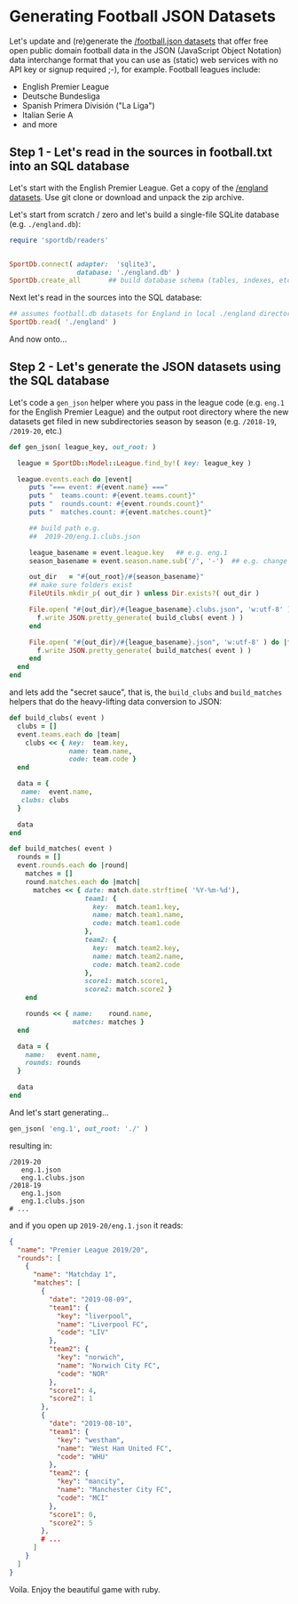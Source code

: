 # Generating Football JSON Datasets


Let's update and (re)generate
the [/football.json datasets](https://github.com/openfootball/football.json) 
that offer 
free open public domain football data in the JSON (JavaScript Object Notation) 
data interchange format
that you can use as (static) web services with no API key or signup required ;-), for example.
Football leagues include:

- English Premier League
- Deutsche Bundesliga
- Spanish Primera División ("La Liga")
- Italian Serie A
- and more


## Step 1 - Let's read in the sources in football.txt into an SQL database

Let's start with the English Premier League.
Get a copy of the [/england datasets](https://github.com/openfootball/england). 
Use git clone or download and
unpack the zip archive.

Let's start from scratch / zero and let's build a single-file SQLite database
(e.g. `./england.db`):


``` ruby
require 'sportdb/readers'


SportDb.connect( adapter:  'sqlite3',
                 database: './england.db' )
SportDb.create_all       ## build database schema (tables, indexes, etc.)
```

Next let's read in the sources into the SQL database:

``` ruby
## assumes football.db datasets for England in local ./england directory
SportDb.read( './england' )
```

And now onto...


## Step 2 - Let's generate the JSON datasets using the SQL database

Let's code a `gen_json` helper where you pass in the 
league code (e.g. `eng.1` for the English Premier League)
and the output root directory where the new datasets get filed in 
new subdirectories season by season (e.g. `/2018-19`, `/2019-20`, etc.) 

``` ruby
def gen_json( league_key, out_root: )

  league = SportDb::Model::League.find_by!( key: league_key )

  league.events.each do |event|
     puts "=== event: #{event.name} ==="
     puts "  teams.count: #{event.teams.count}"
     puts "  rounds.count: #{event.rounds.count}"
     puts "  matches.count: #{event.matches.count}"

     ## build path e.g.
     ##  2019-20/eng.1.clubs.json

     league_basename = event.league.key   ## e.g. eng.1
     season_basename = event.season.name.sub('/', '-')  ## e.g. change 2019/20 to 2019-20

     out_dir   = "#{out_root}/#{season_basename}"
     ## make sure folders exist
     FileUtils.mkdir_p( out_dir ) unless Dir.exists?( out_dir )

     File.open( "#{out_dir}/#{league_basename}.clubs.json", 'w:utf-8' ) do |f|
       f.write JSON.pretty_generate( build_clubs( event ) )
     end

     File.open( "#{out_dir}/#{league_basename}.json", 'w:utf-8' ) do |f|
       f.write JSON.pretty_generate( build_matches( event ) )
     end
  end
end
```

and lets add the "secret sauce", that is, the `build_clubs` and `build_matches`
helpers that do the heavy-lifting data conversion to JSON:

``` ruby
def build_clubs( event )
  clubs = []
  event.teams.each do |team|
    clubs << { key:  team.key,
               name: team.name,
               code: team.code }
  end

  data = {
   name:  event.name,
   clubs: clubs
  }

  data
end

def build_matches( event )
  rounds = []
  event.rounds.each do |round|
    matches = []
    round.matches.each do |match|
      matches << { date: match.date.strftime( '%Y-%m-%d'),
                   team1: {
                     key:  match.team1.key,
                     name: match.team1.name,
                     code: match.team1.code
                   },
                   team2: {
                     key:  match.team2.key,
                     name: match.team2.name,
                     code: match.team2.code
                   },
                   score1: match.score1,
                   score2: match.score2 }
    end

    rounds << { name:    round.name,
                matches: matches }
  end

  data = {
    name:   event.name,
    rounds: rounds
  }

  data
end
```

And let's start generating...

``` ruby
gen_json( 'eng.1', out_root: './' )
```

resulting in:

```
/2019-20
   eng.1.json
   eng.1.clubs.json
/2018-19
   eng.1.json
   eng.1.clubs.json
# ...
```

and if you open up `2019-20/eng.1.json` it reads:

``` json
{
  "name": "Premier League 2019/20",
  "rounds": [
    {
      "name": "Matchday 1",
      "matches": [
        {
          "date": "2019-08-09",
          "team1": {
            "key": "liverpool",
            "name": "Liverpool FC",
            "code": "LIV"
          },
          "team2": {
            "key": "norwich",
            "name": "Norwich City FC",
            "code": "NOR"
          },
          "score1": 4,
          "score2": 1
        },
        {
          "date": "2019-08-10",
          "team1": {
            "key": "westham",
            "name": "West Ham United FC",
            "code": "WHU"
          },
          "team2": {
            "key": "mancity",
            "name": "Manchester City FC",
            "code": "MCI"
          },
          "score1": 0,
          "score2": 5
        },
        # ...
      ]
    }
  ]
}  
```

Voila. Enjoy the beautiful game with ruby.
